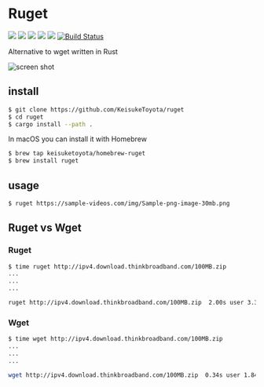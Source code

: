 # Ruget

![](https://img.shields.io/github/stars/KeisukeToyota/ruget.svg)
![](https://img.shields.io/github/release/KeisukeToyota/ruget.svg)
![](https://img.shields.io/github/issues/KeisukeToyota/ruget.svg)
![](https://img.shields.io/github/forks/KeisukeToyota/ruget.svg)
![](https://img.shields.io/github/license/KeisukeToyota/ruget.svg)
[![Build Status](https://travis-ci.org/KeisukeToyota/ruget.svg?branch=master)](https://travis-ci.org/KeisukeToyota/ruget)

Alternative to wget written in Rust

![screen shot](https://github.com/KeisukeToyota/ruget/blob/images/screen_shot.png)

## install

```bash
$ git clone https://github.com/KeisukeToyota/ruget
$ cd ruget
$ cargo install --path .
```
In macOS you can install it with Homebrew
```bash
$ brew tap keisuketoyota/homebrew-ruget
$ brew install ruget
```

## usage

```bash
$ ruget https://sample-videos.com/img/Sample-png-image-30mb.png
```

## Ruget vs Wget

### Ruget
```bash
$ time ruget http://ipv4.download.thinkbroadband.com/100MB.zip
...
...
...

ruget http://ipv4.download.thinkbroadband.com/100MB.zip  2.00s user 3.38s system 33% cpu 15.858 total
```

### Wget
```bash
$ time wget http://ipv4.download.thinkbroadband.com/100MB.zip
...
...
...

wget http://ipv4.download.thinkbroadband.com/100MB.zip  0.34s user 1.84s system 8% cpu 26.428 total
```